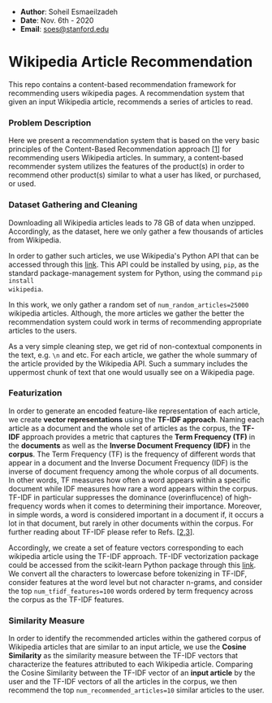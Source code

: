 * __Author__: Soheil Esmaeilzadeh
* __Date__: Nov. 6th - 2020
* __Email__: soes@stanford.edu

# Wikipedia Article Recommendation
This repo contains a content-based recommendation framework for recommending users wikipedia pages. A recommendation system that given an input Wikipedia article, recommends a series of  articles to read.

### Problem Description
Here we present a recommendation system that is based on the very basic principles of the Content-Based Recommendation approach [[1](https://link.springer.com/chapter/10.1007/978-3-540-72079-9_10)] for recommending users Wikipedia articles. In summary, a content-based recommender system utilizes the features of the product(s) in order to recommend other product(s) similar to what a user has liked, or purchased, or used.

### Dataset Gathering and Cleaning
Downloading all Wikipedia articles leads to 78 GB of data when unzipped. Accordingly, as the dataset, here we only gather a few thousands of articles from Wikipedia. 

In order to gather such articles, we use Wikipedia's Python API that can be accessed through this [link](https://pypi.org/project/wikipedia/). This API could be installed by using, <code>pip</code>, as the standard package-management system for Python, using the command <code>pip install wikipedia</code>. 

In this work, we only gather a random set of <code>num_random_articles=25000</code> wikipedia articles. Although, the more articles we gather the better the recommendation system could work in terms of recommending appropriate articles to the users.

As a very simple cleaning step, we get rid of non-contextual components in the text, e.g. <code>\n</code> and etc. For each article, we gather the whole summary of the article provided by the Wikipedia API. Such a summary includes the uppermost chunk of text that one would usually see on a Wikipedia page.

### Featurization

In order to generate an encoded feature-like representation of each article, we create __vector representations__ using the __TF-IDF approach__. Naming each article as a document and the whole set of articles as the corpus, the __TF-IDF__ approach provides a metric that captures the __Term Frequency (TF)__ in the __documents__ as well as the __Inverse Document Frequency (IDF)__ in the __corpus__. The Term Frequency (TF) is the frequency of different words that appear in a document and the Inverse Document Frequency (IDF) is the inverse of document frequency among the whole corpus of all documents. In other words, TF measures how often a word appears within a specific document while IDF measures how rare a word appears within the corpus. TF-IDF in particular suppresses the dominance (overinflucence) of high-frequency words when it comes to determining their importance. Moreover, in simple words, a word is considered important in a document if, it occurs a lot in that document, but rarely in other documents within the corpus. For further reading about TF-IDF please refer to Refs. [[2](https://dl.acm.org/doi/abs/10.1145/1361684.1361686),[3](https://ieeexplore.ieee.org/abstract/document/7754750/)].

Accordingly, we create a set of feature vectors corresponding to each wikipedia article using the TF-IDF approach. TF-IDF vectorization package could be accessed from the scikit-learn Python package through this [link](https://scikit-learn.org/stable/modules/generated/sklearn.feature_extraction.text.TfidfVectorizer.html). We convert all the characters to lowercase before tokenizing in TF-IDF, consider features at the word level but not character n-grams, and consider the top <code>num_tfidf_features=100</code> words ordered by term frequency across the corpus as the TF-IDF features.

### Similarity Measure

In order to identify the recommended articles within the gathered corpus of Wikipedia articles that are similar to an input article, we use the __Cosine Similarity__ as the similarity measure between the TF-IDF vectors that characterize the features attributed to each Wikipedia article. Comparing the Cosine Similarity between the TF-IDF vector of an __input article__ by the user and the TF-IDF vectors of all the articles in the corpus, we then recommend the top <code>num_recommended_articles=10</code> similar articles to the user.


